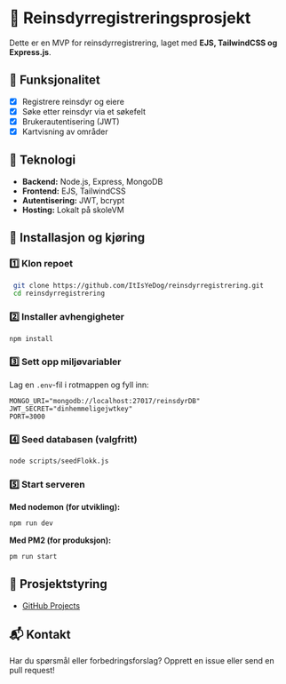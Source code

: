 # 🦌 Reinsdyrregistreringsprosjekt

Dette er en MVP for reinsdyrregistrering, laget med **EJS, TailwindCSS og Express.js**.

## 📌 Funksjonalitet
- [x] Registrere reinsdyr og eiere
- [x] Søke etter reinsdyr via et søkefelt
- [x] Brukerautentisering (JWT)
- [x] Kartvisning av områder

## 🚀 Teknologi
- **Backend:** Node.js, Express, MongoDB
- **Frontend:** EJS, TailwindCSS
- **Autentisering:** JWT, bcrypt
- **Hosting:** Lokalt på skoleVM

## 📂 Installasjon og kjøring

### 1️⃣ Klon repoet
```sh
 git clone https://github.com/ItIsYeDog/reinsdyrregistrering.git
 cd reinsdyrregistrering
```

### 2️⃣ Installer avhengigheter
```sh
npm install
```

### 3️⃣ Sett opp miljøvariabler
Lag en `.env`-fil i rotmappen og fyll inn:
```env
MONGO_URI="mongodb://localhost:27017/reinsdyrDB"
JWT_SECRET="dinhemmeligejwtkey"
PORT=3000
```

### 4️⃣ Seed databasen (valgfritt)
```sh
node scripts/seedFlokk.js
```

### 5️⃣ Start serveren
**Med nodemon (for utvikling):**
```sh
npm run dev
```

**Med PM2 (for produksjon):**
```sh
pm run start
```

## 🔗 Prosjektstyring
- [GitHub Projects](https://github.com/users/ItIsYeDog/projects/4)


## 📬 Kontakt
Har du spørsmål eller forbedringsforslag? Opprett en issue eller send en pull request!

